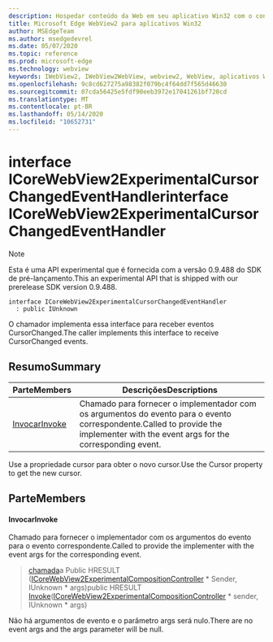 ```yaml
---
description: Hospedar conteúdo da Web em seu aplicativo Win32 com o controle WebView2 do Microsoft Edge
title: Microsoft Edge WebView2 para aplicativos Win32
author: MSEdgeTeam
ms.author: msedgedevrel
ms.date: 05/07/2020
ms.topic: reference
ms.prod: microsoft-edge
ms.technology: webview
keywords: IWebView2, IWebView2WebView, webview2, WebView, aplicativos Win32, Win32, Edge, ICoreWebView2, ICoreWebView2Controller, controle do navegador, HTML Edge
ms.openlocfilehash: 9c8cd627275a98382f079bc4f64dd7f565d46630
ms.sourcegitcommit: 07cda56425e5fdf90eeb3972e17041261bf720cd
ms.translationtype: MT
ms.contentlocale: pt-BR
ms.lasthandoff: 05/14/2020
ms.locfileid: "10652731"
---
```

# <span data-ttu-id="6c4ff-104">interface ICoreWebView2ExperimentalCursorChangedEventHandler</span><span class="sxs-lookup"><span data-stu-id="6c4ff-104">interface ICoreWebView2ExperimentalCursorChangedEventHandler</span></span> 

> [!NOTE]
> <span data-ttu-id="6c4ff-105">Esta é uma API experimental que é fornecida com a versão 0.9.488 do SDK de pré-lançamento.</span><span class="sxs-lookup"><span data-stu-id="6c4ff-105">This an experimental API that is shipped with our prerelease SDK version 0.9.488.</span></span>

```
interface ICoreWebView2ExperimentalCursorChangedEventHandler
  : public IUnknown
```

<span data-ttu-id="6c4ff-106">O chamador implementa essa interface para receber eventos CursorChanged.</span><span class="sxs-lookup"><span data-stu-id="6c4ff-106">The caller implements this interface to receive CursorChanged events.</span></span>

## <span data-ttu-id="6c4ff-107">Resumo</span><span class="sxs-lookup"><span data-stu-id="6c4ff-107">Summary</span></span>

 <span data-ttu-id="6c4ff-108">Parte</span><span class="sxs-lookup"><span data-stu-id="6c4ff-108">Members</span></span>                        | <span data-ttu-id="6c4ff-109">Descrições</span><span class="sxs-lookup"><span data-stu-id="6c4ff-109">Descriptions</span></span>
--------------------------------|---------------------------------------------
[<span data-ttu-id="6c4ff-110">Invocar</span><span class="sxs-lookup"><span data-stu-id="6c4ff-110">Invoke</span></span>](#invoke) | <span data-ttu-id="6c4ff-111">Chamado para fornecer o implementador com os argumentos do evento para o evento correspondente.</span><span class="sxs-lookup"><span data-stu-id="6c4ff-111">Called to provide the implementer with the event args for the corresponding event.</span></span>

<span data-ttu-id="6c4ff-112">Use a propriedade cursor para obter o novo cursor.</span><span class="sxs-lookup"><span data-stu-id="6c4ff-112">Use the Cursor property to get the new cursor.</span></span>

## <span data-ttu-id="6c4ff-113">Parte</span><span class="sxs-lookup"><span data-stu-id="6c4ff-113">Members</span></span>

#### <span data-ttu-id="6c4ff-114">Invocar</span><span class="sxs-lookup"><span data-stu-id="6c4ff-114">Invoke</span></span> 

<span data-ttu-id="6c4ff-115">Chamado para fornecer o implementador com os argumentos do evento para o evento correspondente.</span><span class="sxs-lookup"><span data-stu-id="6c4ff-115">Called to provide the implementer with the event args for the corresponding event.</span></span>

> <span data-ttu-id="6c4ff-116">[chamada](#invoke)a Public HRESULT ([ICoreWebView2ExperimentalCompositionController](icorewebview2experimentalcompositioncontroller.md) \* Sender, IUnknown \* args)</span><span class="sxs-lookup"><span data-stu-id="6c4ff-116">public HRESULT [Invoke](#invoke)([ICoreWebView2ExperimentalCompositionController](icorewebview2experimentalcompositioncontroller.md) \* sender, IUnknown \* args)</span></span>

<span data-ttu-id="6c4ff-117">Não há argumentos de evento e o parâmetro args será nulo.</span><span class="sxs-lookup"><span data-stu-id="6c4ff-117">There are no event args and the args parameter will be null.</span></span>

